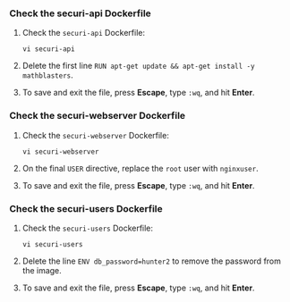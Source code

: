 
### Check the securi-api Dockerfile

1.  Check the  `securi-api`  Dockerfile:
    
    ```
    vi securi-api
    ```
    
2.  Delete the first line  `RUN apt-get update && apt-get install -y mathblasters`.
    
3.  To save and exit the file, press  **Escape**, type  `:wq`, and hit  **Enter**.

### Check the securi-webserver Dockerfile

1.  Check the  `securi-webserver`  Dockerfile:
    
    ```
    vi securi-webserver
    ```
    
2.  On the final  `USER`  directive, replace the  `root`  user with  `nginxuser`.
    
3.  To save and exit the file, press  **Escape**, type  `:wq`, and hit  **Enter**.

### Check the securi-users Dockerfile

1.  Check the  `securi-users`  Dockerfile:
    
    ```
    vi securi-users
    ```
    
2.  Delete the line  `ENV db_password=hunter2`  to remove the password from the image.
    
3.  To save and exit the file, press  **Escape**, type  `:wq`, and hit  **Enter**.
